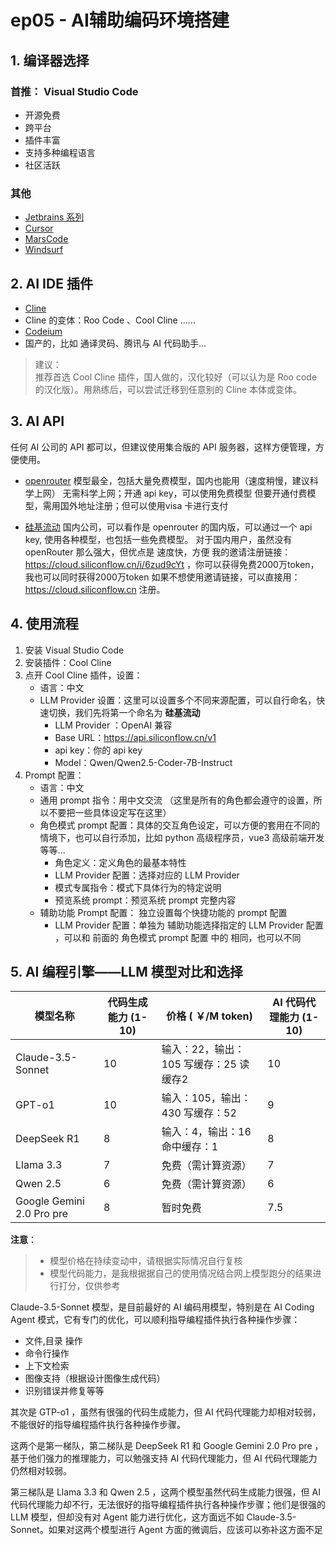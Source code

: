 # ep05 - AI辅助编码环境搭建

## 1. 编译器选择

### 首推： Visual Studio Code

- 开源免费
- 跨平台
- 插件丰富
- 支持多种编程语言
- 社区活跃

### 其他

- [Jetbrains 系列](https://www.jetbrains.com/)
- [Cursor](https://www.cursor.com/)
- [MarsCode](https://www.marscode.com/)
- [Windsurf](https://codeium.com/windsurf)

## 2. AI IDE 插件

- [Cline](https://github.com/cline/cline)
- Cline 的变体：Roo Code 、Cool Cline ......
- [Codeium](https://codeium.com/)
- 国产的，比如 通译灵码、腾讯与 AI 代码助手...

> 建议：  
> 推荐首选 Cool Cline 插件，国人做的，汉化较好（可以认为是 Roo code 的汉化版）。用熟练后，可以尝试迁移到任意别的 Cline 本体或变体。 

## 3. AI API

任何 AI 公司的 API 都可以，但建议使用集合版的 API 服务器，这样方便管理，方便使用。

- [openrouter](https://openrouter.ai/)
  模型最全，包括大量免费模型，国内也能用（速度稍慢，建议科学上网）
  无需科学上网；开通 api key，可以使用免费模型
  但要开通付费模型，需用国外地址注册；但可以使用visa 卡进行支付

- [硅基流动](https://cloud.siliconflow.cn/i/6zud9cYt)
  国内公司，可以看作是 openrouter 的国内版，可以通过一个 api key, 使用各种模型，也包括一些免费模型。
  对于国内用户，虽然没有 openRouter 那么强大，但优点是 速度快，方便
  我的邀请注册链接：https://cloud.siliconflow.cn/i/6zud9cYt ，你可以获得免费2000万token，我也可以同时获得2000万token
  如果不想使用邀请链接，可以直接用：https://cloud.siliconflow.cn 注册。

## 4. 使用流程

1. 安装 Visual Studio Code
2. 安装插件：Cool Cline
3. 点开 Cool Cline 插件，设置：
   - 语言：中文
   - LLM Provider 设置：这里可以设置多个不同来源配置，可以自行命名，快速切换，我们先将第一个命名为 **硅基流动**
     - LLM Provider ：OpenAI 兼容
     - Base URL：https://api.siliconflow.cn/v1
     - api key：你的 api key
     - Model：Qwen/Qwen2.5-Coder-7B-Instruct
4. Prompt 配置：
   - 语言：中文
   - 通用 prompt 指令：用中文交流 （这里是所有的角色都会遵守的设置，所以不要把一些具体设定写在这里）
   - 角色模式 prompt 配置：具体的交互角色设定，可以方便的套用在不同的情境下，也可以自行添加，比如 python 高级程序员，vue3 高级前端开发 等等...
     - 角色定义：定义角色的最基本特性
     - LLM Provider 配置：选择对应的 LLM Provider
     - 模式专属指令：模式下具体行为的特定说明
     - 预览系统 prompt：预览系统 prompt 完整内容
   - 辅助功能 Prompt 配置：
     独立设置每个快捷功能的 prompt 配置
     - LLM Provider 配置：单独为 辅助功能选择指定的 LLM Provider 配置 ，可以和 前面的  角色模式 prompt 配置 中的 相同，也可以不同

## 5. AI 编程引擎——LLM 模型对比和选择

  | 模型名称                  | 代码生成能力 (1-10) | 价格 ( ￥/M token)                      | AI 代码代理能力 (1-10) |
  | ------------------------- | ------------------- | -------------------------------------- | ---------------------- |
  | Claude-3.5-Sonnet         | 10                  | 输入：22，输出：105 写缓存：25 读缓存2 | 10                     |
  | GPT-o1                    | 10                  | 输入：105，输出：430 写缓存：52        | 9                      |
  | DeepSeek R1               | 8                   | 输入：4，输出：16 命中缓存：1          | 8                      |
  | Llama 3.3                 | 7                   | 免费（需计算资源）                     | 7                      |
  | Qwen 2.5                  | 6                   | 免费（需计算资源）                     | 6                      |
  | Google Gemini 2.0 Pro pre | 8                   | 暂时免费                               | 7.5                    |

  **注意**：  
  > - 模型价格在持续变动中，请根据实际情况自行复核
  > - 模型代码能力，是我根据据自己的使用情况结合网上模型跑分的结果进行打分，仅供参考
  
  Claude-3.5-Sonnet 模型，是目前最好的 AI 编码用模型，特别是在 AI Coding Agent 模式，它有专门的优化，可以顺利指导编程插件执行各种操作步骤：  
  - 文件,目录 操作
  - 命令行操作 
  - 上下文检索
  - 图像支持（根据设计图像生成代码）
  - 识别错误并修复等等
  
  其次是 GTP-o1 ，虽然有很强的代码生成能力，但 AI 代码代理能力却相对较弱，不能很好的指导编程插件执行各种操作步骤。

  这两个是第一梯队，第二梯队是 DeepSeek R1 和 Google Gemini 2.0 Pro pre ，基于他们强力的推理能力，可以勉强支持 AI 代码代理能力，但 AI 代码代理能力仍然相对较弱。

  第三梯队是 Llama 3.3 和 Qwen 2.5 ，这两个模型虽然代码生成能力很强，但 AI 代码代理能力却不行，无法很好的指导编程插件执行各种操作步骤；他们是很强的 LLM 模型，但却没有对 Agent 能力进行优化，这方面远不如  Claude-3.5-Sonnet。如果对这两个模型进行 Agent 方面的微调后，应该可以弥补这方面不足
  